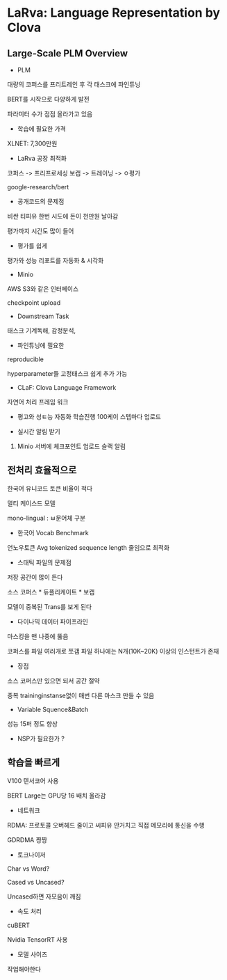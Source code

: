 # LaRva: Language Representation by Clova

## Large-Scale PLM Overview

* PLM

대량의 코퍼스를 프리트레인 후 각 태스크에 파인튜닝

BERT를 시작으로 다양하게 발전 

파라미터 수가 점점 올라가고 있음 

* 학습에 필요한 가격

XLNET: 7,300만원

* LaRva 공장 최적화

코퍼스 -> 프리프로세싱 보캡 -> 트레이닝 -> ㅇ평가

google-research/bert

* 공개코드의 문제점

비싼 티피유 한번 시도에 돈이 천만원 날아감

평가까지 시간도 많이 들어

* 평가를 쉽게

평가와 성능 리포트를 자동화 & 시각화

* Minio

AWS S3와 같은 인터페이스

checkpoint upload

* Downstream Task

태스크
기계독해, 감정분석, 

* 파인튜닝에 필요한 

reproducible

hyperparameter들 고정태스크 쉽게 추가 가능

* CLaF: Clova Language Framework

자연어 처리 프레임 워크 

* 평고와 성ㅌ능 자동화
학습진행 100케이 스텝마다 업로드

* 실시간 알림 받기 

1. Minio 서버에 체크포인트 업로드 슬랙 알림

## 전처리 효율적으로  

한국어 유니코드 토큰 비율이 적다 

멀티 케이스드 모델 

mono-lingual : ㅂ문어체 구분 

* 한국어 Vocab Benchmark

언노우토큰 Avg tokenized sequence length 줄임으로 최적화

* 스태틱 파일의 문제점  

저장 공간이 많이 든다  

소스 코퍼스  *  듀플리케이트  * 보캡

모델이 중복된 Trans를 보게 된다 

* 다이나믹 데이터 파이프라인 

마스킹을 맨 나중에 뚫음

코퍼스를 파일 여러개로 쪼갬
파일 하나에는 N개(10K~20K) 이상의 인스턴트가 존재  

* 장점 

소스 코퍼스만 있으면 되서 공간 절약  

중복  traininginstanse없이 매번 다른 마스크 만들 수 있음

* Variable Squence&Batch

성능 15퍼 정도 향상

* NSP가 필요한가 ?

## 학습을 빠르게 

V100 텐서코어 사용

BERT Large는 GPU당 16 배치 올라감

* 네트워크

RDMA: 프로토콜 오버헤드 줄이고 씨피유 안거치고 직접 메모리에 통신을 수행

GDRDMA 짱짱

* 토크나이저

Char vs Word?

Cased vs Uncased?

Uncased하면 자모음이 깨짐

* 속도 처리

cuBERT

Nvidia TensorRT 사용

* 모델 사이즈

작업해야한다



